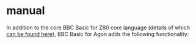 # manual

In addition to the core BBC Basic for Z80 core language (details of which [can be found here](bbcbasic.txt)), BBC Basic for Agon adds the following functionality: